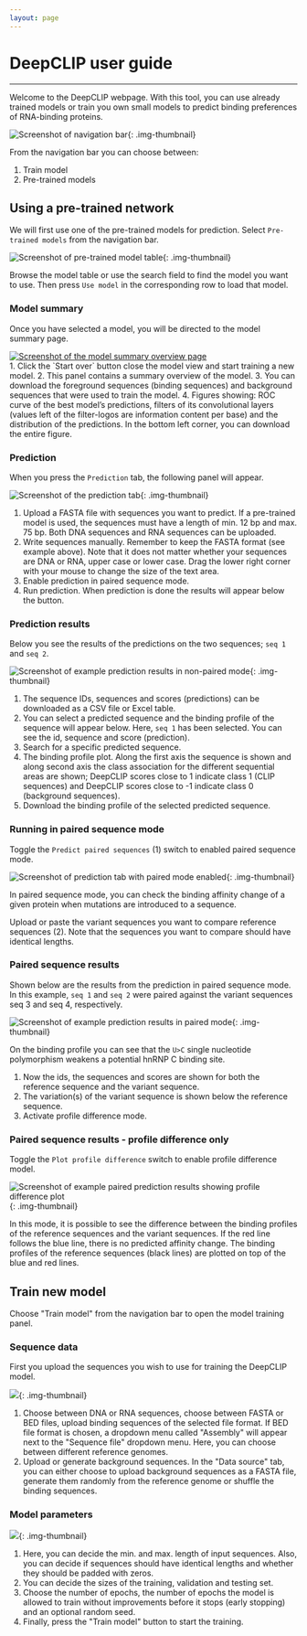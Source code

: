 ```yaml
---
layout: page
---
```


<h1 class="mt-3">DeepCLIP user guide</h1>

-----------------------------------------

Welcome to the DeepCLIP webpage. With this tool, you can use already trained models or train you own small models to predict binding preferences of RNA-binding proteins.

![Screenshot of navigation bar](media/navbar.png){: .img-thumbnail}

From the navigation bar you can choose between:

1. Train model
2. Pre-trained models

## Using a pre-trained network

We will first use one of the pre-trained models for prediction. Select `Pre-trained models` from the navigation bar.

![Screenshot of pre-trained model table](media/modeltable.png){: .img-thumbnail}

Browse the model table or use the search field to find the model you want to use. Then press `Use model` in the corresponding row to load that model.

### Model summary

Once you have selected a model, you will be directed to the model summary page.

<div class="row">
<div class="col-md-6">
<a href="media/modelsummary.png"><img src="media/modelsummary.png" class="img-thumbnail" alt="Screenshot of the model summary overview page"></a>
</div>
<div class="col-md-6" markdown="1">
1. Click the `Start over` button close the model view and start training a new model.
2. This panel contains a summary overview of the model.
3. You can download the foreground sequences (binding sequences) and background sequences that were used to train the model.
4. Figures showing: ROC curve of the best model’s predictions, filters of its convolutional layers (values left of the filter-logos are information content per base) and the distribution of the predictions. In the bottom left corner, you can download the entire figure.
</div>
</div>

### Prediction

When you press the `Prediction` tab, the following panel will appear.

![Screenshot of the prediction tab](media/predict.png){: .img-thumbnail}

1. Upload a FASTA file with sequences you want to predict. If a pre-trained model is used, the sequences must have a length of min. 12 bp and max. 75 bp. Both DNA sequences and RNA sequences can be uploaded.
2. Write sequences manually. Remember to keep the FASTA format (see example above). Note that it does not matter whether your sequences are DNA or RNA, upper case or lower case. Drag the lower right corner with your mouse to change the size of the text area.
3. Enable prediction in paired sequence mode.
4. Run prediction. When prediction is done the results will appear below the button.

### Prediction results

Below you see the results of the predictions on the two sequences; `seq 1` and `seq 2`.

![Screenshot of example prediction results in non-paired mode](media/predict2.png){: .img-thumbnail}

1. The sequence IDs, sequences and scores (predictions) can be downloaded as a CSV file or Excel table.
2. You can select a predicted sequence and the binding profile of the sequence will appear below. Here, `seq 1` has been selected. You can see the id, sequence and score (prediction).
3. Search for a specific predicted sequence.
4. The binding profile plot. Along the first axis the sequence is shown and along second axis the class association for the different sequential areas are shown; DeepCLIP scores close to 1 indicate class 1 (CLIP sequences) and DeepCLIP scores close to -1 indicate class 0 (background sequences).
5. Download the binding profile of the selected predicted sequence.

### Running in paired sequence mode

Toggle the `Predict paired sequences` (1) switch to enabled paired sequence mode.

![Screenshot of prediction tab with paired mode enabled](media/paired.png){: .img-thumbnail}

In paired sequence mode, you can check the binding affinity change of a given protein when mutations are introduced to a sequence.

Upload or paste the variant sequences you want to compare reference sequences (2). Note that the sequences you want to compare should have identical lengths.

### Paired sequence results

Shown below are the results from the prediction in paired sequence mode. In this example, `seq 1` and `seq 2` were paired against the variant sequences seq 3 and seq 4, respectively.

![Screenshot of example prediction results in paired mode](media/paired2.png){: .img-thumbnail}

On the binding profile you can see that the `U>C` single nucleotide polymorphism weakens a potential hnRNP C binding site.

1. Now the ids, the sequences and scores are shown for both the reference sequence and the variant sequence.
2. The variation(s) of the variant sequence is shown below the reference sequence.
3. Activate profile difference mode.

### Paired sequence results - profile difference only

Toggle the `Plot profile difference` switch to enable profile difference model.

![Screenshot of example paired prediction results showing profile difference plot](media/paired3.png){: .img-thumbnail}

In this mode, it is possible to see the difference between the binding profiles of the reference sequences and the variant sequences. If the red line follows the blue line, there is no predicted affinity change. The binding profiles of the reference sequences (black lines) are plotted on top of the blue and red lines.

## Train new model

Choose "Train model" from the navigation bar to open the model training panel.

### Sequence data

First you upload the sequences you wish to use for training the DeepCLIP model.

![](media/train.png){: .img-thumbnail}

1. Choose between DNA or RNA sequences, choose between FASTA or BED files, upload binding sequences of the selected file format. If BED file format is chosen, a dropdown menu called "Assembly" will appear next to the "Sequence file" dropdown menu. Here, you can choose between different reference genomes.
2. Upload or generate background sequences. In the "Data source" tab, you can either choose to upload background sequences as a FASTA file, generate them randomly from the reference genome or shuffle the binding sequences.

### Model parameters

![](media/trainparams.png){: .img-thumbnail}

1. Here, you can decide the min. and max. length of input sequences. Also, you can decide if sequences should have identical lengths and whether they should be padded with zeros.
2. You can decide the sizes of the training, validation and testing set.
3. Choose the number of epochs, the number of epochs the model is allowed to train without improvements before it stops (early stopping) and an optional random seed.
4. Finally, press the "Train model" button to start the training.
